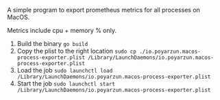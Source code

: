 A simple program to export prometheus metrics for all processes on MacOS.

Metrics include cpu + memory % only.

1. Build the binary `go build`
2. Copy the plist to the right location `sudo cp ./io.poyarzun.macos-process-exporter.plist /Library/LaunchDaemons/io.poyarzun.macos-process-exporter.plist`
3. Load the job `sudo launchctl load /Library/LaunchDaemons/io.poyarzun.macos-process-exporter.plist`
4. Start the job `sudo launchctl start /Library/LaunchDaemons/io.poyarzun.macos-process-exporter.plist`